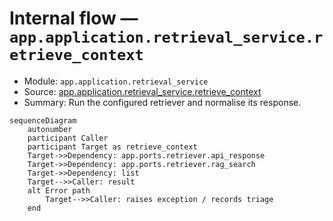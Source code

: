 # Internal flow — `app.application.retrieval_service.retrieve_context`

- Module: `app.application.retrieval_service`
- Source: [app.application.retrieval_service.retrieve_context](../Src/backend/app/application/retrieval_service.py#L11)
- Summary: Run the configured retriever and normalise its response.

```mermaid
sequenceDiagram
    autonumber
    participant Caller
    participant Target as retrieve_context
    Target->>Dependency: app.ports.retriever.api_response
    Target->>Dependency: app.ports.retriever.rag_search
    Target->>Dependency: list
    Target-->>Caller: result
    alt Error path
        Target-->>Caller: raises exception / records triage
    end
```